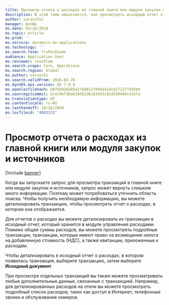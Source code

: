 ```yaml
---
title: Просмотр отчета о расходах из главной книги или модуля закупок и источников
description: В этой теме объясняется, как просмотреть исходный отчет о расходах, в котором появилась транзакция.
author: saraschi2
manager: AnnBe
ms.date: 02/26/2018
ms.topic: article
ms.prod: ''
ms.service: dynamics-ax-applications
ms.technology: ''
ms.search.form: TrvPerDiems
audience: Application User
ms.reviewer: roschlom
ms.search.scope: Core, Operations
ms.search.region: Global
ms.author: saraschi
ms.search.validFrom: 2016-02-28
ms.dyn365.ops.version: AX 7.0.0
ms.openlocfilehash: b075b926585e27b8811f999e41dcb271277d360e
ms.sourcegitcommit: 5c4c9bf3ba018562d6cb3443c01d550489c415fa
ms.translationtype: HT
ms.contentlocale: ru-RU
ms.lasthandoff: 10/16/2020
ms.locfileid: "4083333"
---
```

# <a name="view-an-expense-report-from-general-ledger-or-procurement-and-sourcing"></a>Просмотр отчета о расходах из главной книги или модуля закупок и источников

[!include [banner](../includes/banner.md)]

Когда вы запускаете запрос для просмотра транзакций в главной книге или модуле закупок и источников, запрос может вернуть слишком много информации. Поэтому может потребоваться уточнить область поиска. Чтобы получить необходимую информацию, вы можете детализировать транзакцию, чтобы просмотреть отчет о расходах, в котором она отображается.

Для отчетов о расходах вы можете детализировать из транзакции в исходный отчет, который хранится в модуле управления расходами. Помимо общей суммы расходов, вы можете просмотреть подробные транзакции, транзакции, которые имеют право на возмещение налога на добавленную стоимость (НДС), а также квитанции, приложенные к расходам.

Чтобы детализировать в исходный отчет о расходах, в котором появилась транзакция, выберите транзакцию, затем выберите **Исходный документ**.

При просмотре отдельных транзакций вы также можете просматривать любые дополнительные данные, связанные с транзакцией. Например, для детализированных расходов на отели вы можете просмотреть подробный список расходов, таких как доступ в Интернет, телефонные звонки и обслуживание номеров.
